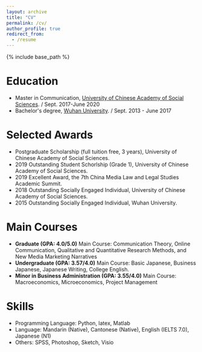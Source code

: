 ```yaml
---
layout: archive
title: "CV"
permalink: /cv/
author_profile: true
redirect_from:
  - /resume
---
```


{% include base_path %}

Education
======
* Master in Communication, [University of Chinese Academy of Social Sciences](https://www.ucass.edu.cn/en/). / Sept. 2017-June 2020
* Bachelor's degree, [Wuhan University](https://en.whu.edu.cn/). / Sept. 2013 - June 2017


Selected Awards
======
* Postgraduate Scholarship (full tuition free, 3 years), University of Chinese Academy of Social Sciences.
* 2019 Outstanding Student Schorlship (Grade 1), University of Chinese Academy of Social Sciences.
* 2019 Excellent Award, the 7th China Media Law and Legal Studies Academic Summit.
* 2018 Outstanding Socially Engaged Individual, University of Chinese Academy of Social Sciences.
* 2015 Outstanding Socially Engaged Individual, Wuhan University.
 


Main Courses
=====
* **Graduate (GPA: 4.0/5.0)**  Main Course: Communication Theory, Online Communication, Qualitative and Quantitative Research Methods, and New Media Marketing Narratives
* **Undergraduate (GPA: 3.57/4.0)**  Main Course: Basic Japanese, Business Japanese, Japanese Writing, College English. 
* **Minor in Business Administration (GPA: 3.55/4.0)**  Main Course: Macroeconomics, Microeconomics, Project Management

Skills
======
* Programming Language: Python, latex, Matlab
* Language: Mandarin (Native), Cantonese (Native), English (IELTS 7.0), Japanese (N1) 
* Others: SPSS, Photoshop, Sketch, Visio